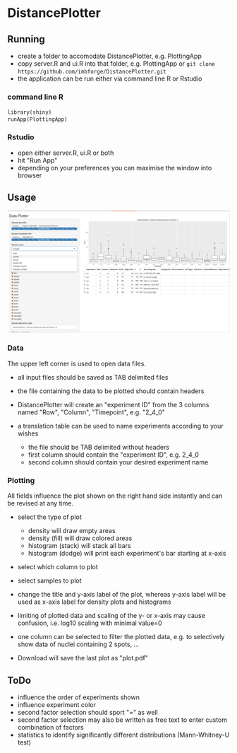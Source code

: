 # DistancePlotter #

## Running ##

- create a folder to accomodate DistancePlotter, e.g. PlottingApp
- copy server.R and ui.R into that folder, e.g. PlottingApp or `git clone https://github.com/imbforge/DistancePlotter.git`
- the application can be run either via command line R or Rstudio

### command line R ###
    library(shiny)
    runApp(PlottingApp)


### Rstudio ###
- open either server.R, ui.R or both
- hit "Run App"
- depending on your preferences you can maximise the window into browser

## Usage ##

![screenshot_mainwindow](figures/main_window.png "Main Window 1")

### Data ###
The upper left corner is used to open data files.
- all input files should be saved as TAB delimited files
- the file containing the data to be plotted should contain headers
- DistancePlotter will create an "experiment ID" from the 3 columns named "Row", "Column", "Timepoint", e.g. "2_4_0"

- a translation table can be used to name experiments according to your wishes
   - the file should be TAB delimited without headers
   - first column should contain the "experiment ID", e.g. 2_4_0
   - second column should contain your desired experiment name

### Plotting ###
All fields influence the plot shown on the right hand side instantly and can be revised at any time.
- select the type of plot
   - density will draw empty areas
   - density (fill) will draw colored areas
   - histogram (stack) will stack all bars
   - histogram (dodge) will print each experiment's bar starting at x-axis

- select which column to plot
- select samples to plot

- change the title and y-axis label of the plot, whereas y-axis label will be used as x-axis label for density plots and histograms

- limiting of plotted data and scaling of the y- or x-axis may cause confusion, i.e. log10 scaling with minimal value=0

- one column can be selected to filter the plotted data, e.g. to selectively show data of nuclei containing 2 spots, ...

- Download will save the last plot as "plot.pdf"

## ToDo ##
- influence the order of experiments shown
- influence experiment color
- second factor selection should sport "=" as well
- second factor selection may also be written as free text to enter custom combination of factors
- statistics to identify significantly different distributions (Mann-Whitney-U test)


